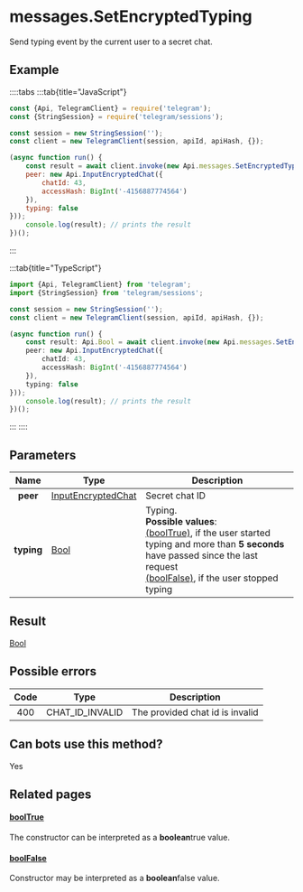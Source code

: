 # messages.SetEncryptedTyping

Send typing event by the current user to a secret chat.



## Example

::::tabs
:::tab{title="JavaScript"}
```js
const {Api, TelegramClient} = require('telegram');
const {StringSession} = require('telegram/sessions');

const session = new StringSession('');
const client = new TelegramClient(session, apiId, apiHash, {});

(async function run() {
    const result = await client.invoke(new Api.messages.SetEncryptedTyping({
    peer: new Api.InputEncryptedChat({
        chatId: 43,
        accessHash: BigInt('-4156887774564')
    }),
    typing: false
}));
    console.log(result); // prints the result
})();
```
:::

:::tab{title="TypeScript"}
```ts
import {Api, TelegramClient} from 'telegram';
import {StringSession} from 'telegram/sessions';

const session = new StringSession('');
const client = new TelegramClient(session, apiId, apiHash, {});

(async function run() {
    const result: Api.Bool = await client.invoke(new Api.messages.SetEncryptedTyping({
    peer: new Api.InputEncryptedChat({
        chatId: 43,
        accessHash: BigInt('-4156887774564')
    }),
    typing: false
}));
    console.log(result); // prints the result
})();
```
:::
::::



## Parameters

| Name | Type | Description |
| :--: | ---- | ----------- |
| **peer** | [InputEncryptedChat](https://core.telegram.org/type/InputEncryptedChat) | Secret chat ID 
| **typing** | [Bool](https://core.telegram.org/type/Bool) | Typing.  <br>**Possible values**:  <br>[(boolTrue)](https://core.telegram.org/constructor/boolTrue), if the user started typing and more than **5 seconds** have passed since the last request  <br>[(boolFalse)](https://core.telegram.org/constructor/boolFalse), if the user stopped typing 


## Result

[Bool](https://core.telegram.org/type/Bool)



## Possible errors

| Code | Type | Description |
| :--: | ---- | ----------- |
| 400 | CHAT\_ID\_INVALID | The provided chat id is invalid 


## Can bots use this method?

Yes

## Related pages

#### [boolTrue](https://core.telegram.org/constructor/boolTrue)

The constructor can be interpreted as a **boolean**true value.



#### [boolFalse](https://core.telegram.org/constructor/boolFalse)

Constructor may be interpreted as a **boolean**false value.




